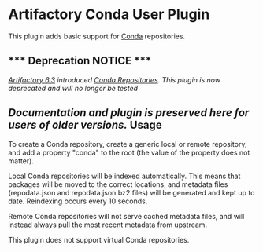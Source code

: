 Artifactory Conda User Plugin
=============================

This plugin adds basic support for [Conda](https://conda.io/docs/) repositories.
## __*** Deprecation NOTICE ***__

*[Artifactory 6.3](https://www.jfrog.com/confluence/display/RTF/Release+Notes#ReleaseNotes-Artifactory6.3) introduced [Conda Repositories](https://www.jfrog.com/confluence/display/RTF/Conda+Repositories).  This plugin is now deprecated and will no longer be tested*

*Documentation and plugin is preserved here for users of older versions.*
Usage
-----

To create a Conda repository, create a generic local or remote repository, and
add a property "conda" to the root (the value of the property does not matter).

Local Conda repositories will be indexed automatically. This means that packages
will be moved to the correct locations, and metadata files (repodata.json and
repodata.json.bz2 files) will be generated and kept up to date. Reindexing
occurs every 10 seconds.

Remote Conda repositories will not serve cached metadata files, and will instead
always pull the most recent metadata from upstream.

This plugin does not support virtual Conda repositories.
